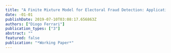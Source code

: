 ```yaml
---
title: "A Finite Mixture Model for Electoral Fraud Detection: Application to the Brazilian 2010 Presidential Election"
date: -01-01
publishDate: 2019-07-10T03:08:17.656863Z
authors: ["Diogo Ferrari"]
publication_types: ["3"]
abstract: ""
featured: false
publication: "*Working Paper*"
---
```


